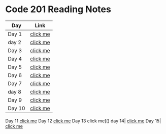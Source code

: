 # Code 201 Reading Notes 


Day | Link
------------ | -------------
Day 1 | [click me]()
day 2 | [click me]()
Day 3 | [click me]()
Day 4| [click me]()
Day 5| [click me]()
Day 6| [click me]()
Day 7| [click me]()
day 8| [click me]()
Day 9| [click me]()
Day 10|[click me]()
Day 11 [click me]()
Day 12 [click me]()
Day 13 click me]()
day 14| [click me]()
Day 15| [click me]()



